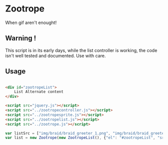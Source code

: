 # Zootrope
When gif aren't enought!

## Warning !
  This script is in its early days, while the list controller is working, the code isn't well tested and documented.
  Use with care.

## Usage
```html

<div id="zootropeList">
    List Alternate content
</div>

<script src="jquery.js"></script>
<script src="../zootropecontroller.js"></script>
<script src="../zootropesprite.js"></script>
<script src="../zootropelist.js"></script>
<script src="../zootrope.js"></script>
```

```JavaScript
var listSrc = ["img/braid/braid_greeter_1.png", "img/braid/braid_greeter_2.png", "img/braid/braid_greeter_3.png", "img/braid/braid_greeter_4.png", "img/braid/braid_greeter_5.png", "img/braid/braid_greeter_6.png", "img/braid/braid_greeter_7.png", "img/braid/braid_greeter_8.png", "img/braid/braid_greeter_9.png", "img/braid/braid_greeter_10.png", "img/braid/braid_greeter_11.png", "img/braid/braid_greeter_12.png"]
var list = new Zootrope(new ZootropeList(), {"el": "#zootropeList", "src": listSrc, "duration": 12, "fps": 6, "autoplay": true});
```